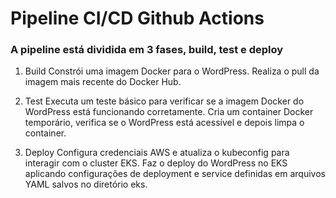 # Pipeline CI/CD Github Actions

### A pipeline está dividida em 3 fases, build, test e deploy


1. Build
Constrói uma imagem Docker para o WordPress. Realiza o pull da imagem mais recente do Docker Hub.

2. Test
Executa um teste básico para verificar se a imagem Docker do WordPress está funcionando corretamente. Cria um container Docker temporário, verifica se o WordPress está acessível e depois limpa o container.

3. Deploy
Configura credenciais AWS e atualiza o kubeconfig para interagir com o cluster EKS. Faz o deploy do WordPress no EKS aplicando configurações de deployment e service definidas em arquivos YAML salvos no diretório eks.
